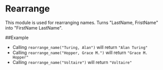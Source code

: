 Rearrange
=========

This module is used for rearranging names.
Turns "LastName, FristName" into "FirstName LastName".

##Example

* Calling `rearrange_name("Turing, Alan")` will return `"Alan Turing"`
* Calling `rearrange_name("Hopper, Grace M.")` will return `"Grace M. Hopper"`
* Calling `rearrange_name("Voltaire")` will return `"Voltaire"`
